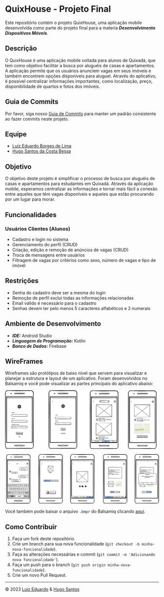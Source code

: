 # QuixHouse - Projeto Final

Este repositório contém o projeto QuixHouse, uma aplicação mobile desenvolvida como parte do projeto final para a materia ***Desenvolvimento Dispositivos Móveis***.

## Descrição

O QuixHouse é uma aplicação mobile voltada para alunos de Quixadá, que tem como objetivo facilitar a busca por aluguéis de casas e apartamentos. A aplicação permite que os usuários anunciem vagas em seus imóveis e também encontrem opções disponíveis para aluguel. Através do aplicativo, é possível centralizar informações importantes, como localização, preço, disponibilidade de quartos e fotos dos imóveis.

## Guia de Commits

Por favor, siga nosso [Guia de Commits](COMMIT_GUIDE.md) para manter um padrão consistente ao fazer commits neste projeto.
## Equipe

- [Luiz Eduardo Borges de Lima](https://github.com/Luiz-Eduardo-BL)
- [Hugo Santos da Costa Bessa](https://github.com/hugosantosbessa)

## Objetivo

O objetivo deste projeto é simplificar o processo de busca por aluguéis de casas e apartamentos para estudantes em Quixadá. Através da aplicação mobile, esperamos centralizar as informações e tornar mais fácil a conexão entre aqueles que têm vagas disponíveis e aqueles que estão procurando por um lugar para morar.

## Funcionalidades

### Usuários Clientes (Alunos)

- Cadastro e login no sistema
- Gerenciamento do perfil (CRUD)
- Criação, edição e remoção de anúncios de vagas (CRUD)
- Troca de mensagens entre usuários
- Filtragem de vagas por critérios como sexo, número de vagas e tipo de imóvel

## Restrições

- Senha do cadastro deve ser a mesma do login
- Remoção de perfil exclui todas as informações relacionadas
- Email válido é necessário para o cadastro
- Senhas devem ter pelo menos 5 caracteres alfabéticos e 2 numerais

## Ambiente de Desenvolvimento

- ***IDE:*** Android Studio
- ***Linguagem de Programação:*** Kotlin
- ***Banco de Dados:*** Firebase

## WireFrames

Wireframes são protótipos de baixo nível que servem para visualizar e planejar a estrutura e layout de um aplicativo. Foram desenvolvidos no Balsamiq e você pode visualizar as partes principais do aplicativo abaixo:

![Wireframe Parte 1](/Wireframe/Parte1.jpeg)

![Wireframe Parte 2](/Wireframe/Parte2.jpeg)

Você também pode baixar o arquivo `.bmpr` do Balsamiq clicando [aqui](/Wireframe/WireFrame%20Mobile.bmpr).


## Como Contribuir

1. Faça um fork deste repositório.
2. Crie um branch para sua nova funcionalidade (`git checkout -b minha-nova-funcionalidade`).
3. Faça as alterações necessárias e commit (`git commit -m 'Adicionando nova funcionalidade'`).
4. Faça um push para o branch (`git push origin minha-nova-funcionalidade`).
5. Crie um novo Pull Request.

---
© 2023 [Luiz Eduardo](https://github.com/Luiz-Eduardo-BL) & [Hugo Santos](https://github.com/hugosantosbessa)
